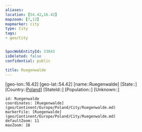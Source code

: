 ```yaml
---
aliases: 
location: [54.42,16.42]
mapzoom: [7,12] 
mapmarker: city 
type: City
tags:
- geo/City


SpocWebEntityId: 33843
isDeleted: false
confidential: public

title: Ruegenwalde
---
```

[geo-lon::16.42]
[geo-lat::54.42]
[name::Ruegenwalde]
[State::]
[Country::[Poland](geo/Continent/Europe/Poland.md)]
[StateId::]
[Population::]
[Unknown::]


```leaflet
id: Ruegenwalde
coordinates: [Ruegenwalde](geo/Continent/Europe/Poland/City/Ruegenwalde.md)
markerFile: [Ruegenwalde](geo/Continent/Europe/Poland/City/Ruegenwalde.md)
defaultZoom: 11 
maxZoom: 18
```


